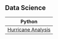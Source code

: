 

## Data Science

| Python | 
| --- |
| [Hurricane Analysis](https://github.com/xemycutiex/codecademy_projects/blob/main/datascience/hurricane_analysis_project.ipynb) |
